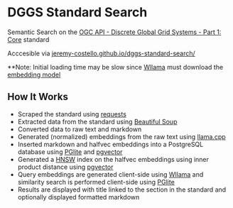 # DGGS Standard Search
Semantic Search on the [OGC API - Discrete Global Grid Systems - Part 1: Core](https://docs.ogc.org/DRAFTS/21-038r1.html) standard

Acccesible via [jeremy-costello.github.io/dggs-standard-search/](https://jeremy-costello.github.io/dggs-standard-search/)

**Note: Initial loading time may be slow since [Wllama](https://github.com/ngxson/wllama) must download the [embedding model](https://huggingface.co/nomic-ai/nomic-embed-text-v1.5-GGUF/blob/main/nomic-embed-text-v1.5.Q4_K_M.gguf)

## How It Works
- Scraped the standard using [requests](https://requests.readthedocs.io/en/latest/)
- Extracted data from the standard using [Beautiful Soup](https://www.crummy.com/software/BeautifulSoup/bs4/doc/)
- Converted data to raw text and markdown
- Generated (normalized) embeddings from the raw text using [llama.cpp](https://github.com/ggml-org/llama.cpp)
- Inserted markdown and halfvec embeddings into a PostgreSQL database using [PGlite](https://github.com/electric-sql/pglite) and [pgvector](https://github.com/pgvector/pgvector)
- Generated a [HNSW](https://en.wikipedia.org/wiki/Hierarchical_navigable_small_world) index on the halfvec embeddings using inner product distance using [pgvector](https://github.com/pgvector/pgvector)
- Query embeddings are generated client-side using [Wllama](https://github.com/ngxson/wllama) and similarity search is performed client-side using [PGlite](https://github.com/electric-sql/pglite)
- Results are displayed with title linked to the section in the standard and optionally displayed formatted markdown 
